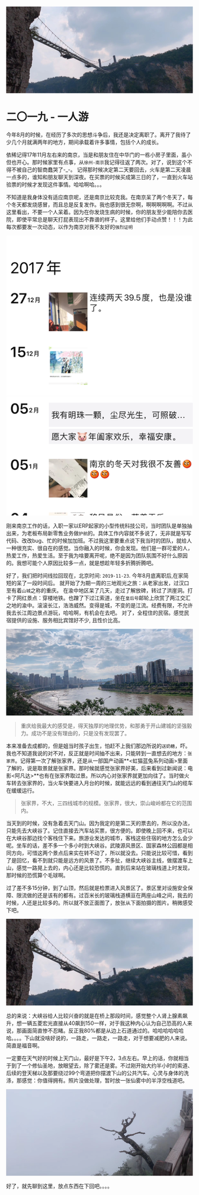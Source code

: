 ![image](assets/zhangjiajie1-20230930221341-7y43p3r.jpg)

# 二〇一九  - 一人游

今年8月的时候，在经历了多次的思想斗争后，我还是决定离职了。离开了我待了少几个月就满两年的地方，期间承载着许多事情，包括个人的成长。

依稀记得17年11月左右来的南京，当是和朋友住在中华门的一栋小房子里面，虽小但也开心。那时候家里有点事，从`徐州-南京`​我记得往返了两次。对了，说到这个不得不被自己的智商蠢哭了-_-。 记得那时候决定第二天要回去，火车是第二天凌晨一点多的，谁知和朋友聊天到深夜。在买票的时候买成第三日的了，一直到火车站验票的时候才发现这件事情。哈哈啊哈。。。

不知道是我身体没有适应南京呢，还是南京比较克我。在南京呆了两个冬天了，每个冬天都发烧感冒，而且总是反复发作。我也感到很无奈啊，啊啊啊啊啊。不过从这里看出，不要一个人呆着。因为在你发烧生病的时候，你的朋友至少能陪你去医院，即使平常总是聊天打屁表现出不靠谱的样子。这里给他们手动点赞！！！为此每次都要发一次动态，以作为南京对我不友好的`强烈证明`​

![2017-dongtian](assets/2017-dongtian-20230930221433-r8hufu9.png)  
​![2018-dongtian](assets/2018-dongtian-20230930221433-0voufyu.png)​​​​​

刚来南京工作的话，入职一家以ERP起家的小型传统科技公司，当时团队是单独抽出来，为老板布局新零售业务做`护航`​的。具体工作内容就不多说了，无非就是写写代码、改改bug、忙的时候加加班。不过我这里要重点说下我当时的团队，就给人一种很充实、很自在的感觉。当你融入的时候，你会发现。他们是一群可爱的人，热爱工作，热爱生活。至于我为啥要离开呢，绝不是因为团队氛围不好什么原因的。我想可能个人原因比较多一点，就是想趁年轻多折腾折腾吧。

好了，我们把时间线拉回现在，北京时间: `2019-11-23`​.	今年8月底离职后,在家简短的呆了一段时间后。 就开始了为期一周的三地观光之旅：从老家出发，过汉口至有着`山城`​之称的重庆。 在渝中地区呆了几天，走过了解放碑，转过了洪崖洞。打卡了网红景点：穿楼地铁。也蹭了下过江索道，坐在`皇后号`​邮轮上欣赏了两江交汇之地的渝中。滚滚长江，浩浩威然。变得是城，不变的是江流。经费有限，不允许我去长江周边景点游玩，哈哈啊，有机会在去吧。 对了，全程住的民宿。感觉民宿提供的设施、服务相比宾馆好不少, 且性价比高。

​​![chongqin1](assets/chongqin1-20230930221308-x8di6uh.jpg)​​​​

> 重庆给我最大的感受是，得天独厚的地理优势，和那勇于开山建城的坚强毅力。成功不是没有理由的，只是没有发现罢了。

 本来准备去成都的，但是姐当时孩子出生，怕赶不上我们那边所说的`送奶糖`​，吓。我也不知道我说的对不对，反正就是时间抽不出来，只能转到一直想去的地方：`张家界`​。记得第一次了解张家界，还是从一部国产动画**&lt;虹猫蓝兔系列动画&gt;里面了解的，说是取景就是张家界。那时候就感觉张家界好美，后来看到过新闻说：电影&lt;阿凡达&gt;**也有在张家界取过景。所以内心对张家界就更加向往了。当时做火车转去张家界的，当火车快要进入月台的时候，就能远远的看到通往天门山的缆车在缓缓运行。

> 张家界，不大，三四线城市的规模。张家界，很大，崇山峻岭都在它的范围内。

 当天到的时候，没有急着去天门山。因为我定的是第二天的票去的，所以没办法，只能先去大峡谷了。记住直接去汽车站买票，很方便的。即使晚上回不来，也可以在大峡谷那边找个客栈住下来。旅游业发达的城市，客栈这些住宿的地方怎么会少呢。坐车的话，差不多一个多小时到大峡谷。武陵源风景区、国家森林公园都是相同方向，可惜这两个景点后来实在转不动了，所以就没去。只能说比较可惜，看到了是回忆，看不到就只能是远方的风景了。不多扯，继续大峡谷主线，做摆渡车上山，感觉一路晃上去的，内心还是比较恐慌的。直到后来站在玻璃栈道上时发现，那时候的恐慌算个毛球啊。

 过了差不多15分钟，到了山顶，然后就是检票进入风景区了。景区里对设施安全保障、限流做的还是该有的都有。过百米长的玻璃栈道横亘在两座山峰之间，我去的时候，人还是比较多的。所以就不放正面图了，放张从下面拍摄的图片。稍微感受下吧。

​​![zhangjiajie1](assets/zhangjiajie1-20230930221341-7y43p3r.jpg)​​​

 总的来说：大峡谷给人比较兴奋的就是在桥上那段时间，感觉整个人肾上腺素飙升，想一辆五菱宏光直接从40飙到150一样，对于我这种内心认为自己恐高的人来说，那画面简直惨不忍睹。反正我80%都是从边上石道通过的。哈哈哈哈哈哈哈。。。。下山就没啥好说的，一路走，一路走，一路走，对于想要减肥的人来说。简直是福音啊。

 一定要在天气好的时候上天门山，最好是下午2，3点左右。早上的话，你就相当于到了一个修仙圣地，放眼望去，除了雾还是雾。不过刚开始大约半小时的索道、后续的登天梯以及那要绕过99个弯道把你摆渡下山的公共汽车。心灵与身体的洗涤，那感觉：你值得拥有。照片没做处理，暂时放一张仙雾中的半浮空栈道吧。

​​![zhangjiajie-tianmenshan](assets/zhangjiajie-tianmenshan-20230930221418-dhd49em.jpg)​​​​

 好了，就先聊到这里，放点东西在下回吧。。。。

‍
